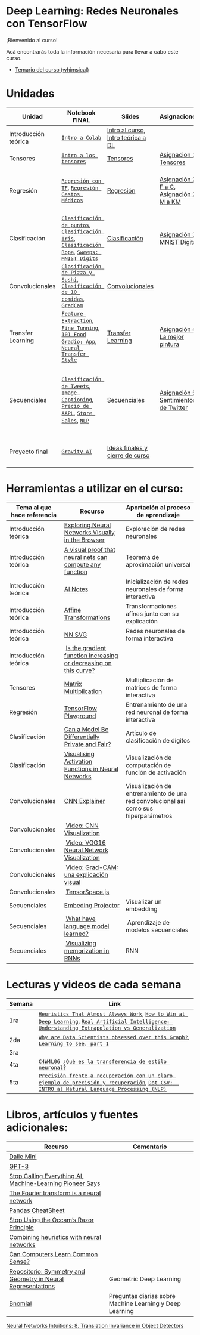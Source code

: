 # Deep Learning: Redes Neuronales con TensorFlow

¡Bienvenido al curso!

Acá encontrarás toda la información necesaria para llevar a cabo este curso.


* [Temario del curso (whimsical)](https://whimsical.com/temario-machine-learning-y-deep-learning-QRJaTfDhrxB2XEPsqxDDr4)



# Unidades 

|Unidad                     | Notebook FINAL | Slides |Asignaciones | Competencias | Datasets |
|---------------------------|----------------|--------|-------------|---------------|--------|
| Introducción teórica |[`Intro a Colab`](https://colab.research.google.com/drive/1CFFrZyvi9eZ219ZoeY9U1wf9vwo_5T3y?usp=sharing)  | [Intro al curso](https://github.com/milioe/Deep-Learning-TF/blob/main/Slides/Introduccio%CC%81n%20al%20curso.pdf), [Intro teórica a DL](https://github.com/milioe/Deep-Learning-TF/blob/main/Slides/Introduccio%CC%81n%20teo%CC%81rica.pdf)| | |  |
| Tensores | [`Intro a los tensores`](https://colab.research.google.com/drive/1QOtrCXRr5gJmEVCMl_WREhbe0Uigiij8?usp=sharing) | [Tensores](https://github.com/milioe/Deep-Learning-TF/blob/main/Slides/Tensores.pdf)  | [Asignacion 1: Tensores](https://colab.research.google.com/drive/1zgiRO7FGtfjQ8SERgb_q5tC50cAMQ8LR?usp=sharing)| |
| Regresión | [`Regresión con TF`](https://colab.research.google.com/drive/1148LGxqUoP7trocMQGpr6_5wwkaxRyLx?usp=sharing), [`Regresión Gastos Médicos`](https://colab.research.google.com/drive/1dwxEyl_-96ge6QQc2X9HFFE_zvHA08EZ?usp=sharing) | [Regresión](https://github.com/milioe/Deep-Learning-TF/blob/main/Slides/Regresion.pdf) |  [Asignación 2: F a C](https://colab.research.google.com/drive/1HNsU3q6IxX4Kk6DXUpumz_diAV8YEvLY?usp=sharing), [Asignación 2: M a KM](https://colab.research.google.com/drive/1q2zMjEfGiqkGE9InzKc-87akL9g8Nu26?usp=sharing) | [`Equipo 1: Precio de carros`](https://colab.research.google.com/drive/1ScRphJy3uESNkA-gfNV_hDGAgtxKLk9j?usp=sharing), [`Equipo 2: Calificaciones`](https://colab.research.google.com/drive/1zdUc2LP8h4HsAFJ4npKEpBaZQPlQLoKw?usp=sharing), [`Equipo 3: E-commerce`](https://colab.research.google.com/drive/1SoFjtbLVd6wdSNsJaBWMNdNqmoXvA1oo?usp=sharing)| |
| Clasificación | [`Clasificación de puntos`](https://colab.research.google.com/drive/1VAL6VQ_gBzeSldqKDLGRPCjHE0A1ikgk?usp=sharing), [`Clasificación Iris`](https://colab.research.google.com/drive/18wPNmskEiZ8n2o-Xvs0zqTUJ-wDt6xEB?usp=sharing), [`Clasificación Ropa`](https://colab.research.google.com/drive/1Z5yyn8OlIyhnmrYfqD7j0EwrNbUJEP-Q?usp=sharing), [`Sweeps: MNIST Digits`](https://colab.research.google.com/drive/1tLb9TfoMdVnfz5a-9RqU-N4XgLh2BTIv?usp=sharing) | [Clasificación](https://github.com/milioe/Deep-Learning-TF/blob/main/Slides/Clasificacion.pdf) | [Asignación 3: MNIST Digits](https://colab.research.google.com/drive/1DDS_Oc9Qn1XrSbftHM2nCjgSQZMjGy7q?usp=sharing) | [`Segmentación de Clientes`](https://colab.research.google.com/drive/11Y4KPiazWYoc2EOLnask-W2oR5ylL1u6?usp=sharing)| |
| Convolucionales | [`Clasificación de Pizza y Sushi`](https://colab.research.google.com/drive/1LoeSSrRr8Fl7UxWKcch4yRgC0oSReSHj?usp=sharing), [`Clasificación de 10 comidas`](https://colab.research.google.com/drive/1lzShYnxY1Qusyyv9poBYh9oza7zoTnLN?usp=sharing), [`GradCam`](https://colab.research.google.com/drive/1stjH-Zl9-oPcKgwuoc8u0BjY7aVWEmVX?usp=sharing) | [Convolucionales](https://github.com/milioe/Deep-Learning-TF/blob/main/Slides/Convolucionales.pdf) | | [Hot Dogs & Tacos](https://colab.research.google.com/drive/1A3fVVhvcbWvIzjnkks3UiolkJkGr-1is?usp=sharing)| [`Pizza & sushi`](https://mendelbeer.com.mx/pizza_sushi.zip), [`Hotdog & Tacos`](https://mendelbeer.com.mx/hotdog_tacos.zip), [`10 food`](https://mendelbeer.com.mx/10_food_classes.zip) |
| Transfer Learning | [`Feature Extraction`](https://colab.research.google.com/drive/1lw4VHdXUMwcdNDicEJsQyli_7aXzc24N?usp=sharing), [`Fine Tunning`](https://colab.research.google.com/drive/1ZujcsfMxdBOeue21-cxM1I9VXb7O-rKh?usp=sharing), [`101 Food`](https://colab.research.google.com/drive/1wyhDyxXGEEFm3aosF-0cedeUZqsGRqQS?usp=sharing) [`Gradio: App`](https://colab.research.google.com/drive/187RL6hgj_WlmoAjQ8CBkenuHUSdaPECx?usp=sharing), [`Neural Transfer Style`](https://colab.research.google.com/drive/1QHMYGFCXqZNIKV1ffc_agy9zB1-PrzMn?usp=sharing) | [Transfer Learning]() |[Asignación 4: La mejor pintura]() | |
| Secuenciales | [`Clasificación de Tweets`](https://colab.research.google.com/drive/1DVwP9eOJCiJsEGmKerXhpXb7y_PPRKFc?usp=sharing), [`Image Captioning`](), [`Precio de AAPL`](https://colab.research.google.com/drive/1Soj1hGEbhABy5wNJgI7SGTWlvbpG5_v8?usp=sharing), [`Store Sales`](), [`NLP`](https://colab.research.google.com/drive/1rwHKxwJuEZRNR0rSgX9wUxjbnyjN5KpS?usp=sharing) | [Secuenciales](https://github.com/milioe/Deep-Learning-TF/blob/main/Slides/Transfer%20Learning.pdf) | [Asignación 5: Sentimientos de Twitter]() |   [`Equipo 1: Financial Sentiment Analysis`](), [`Equipo 2: Amazon Reviews`](), [`Equipo 1: Precio de oro`](), [`Equipo 2: Pasajeros de aerolinea`]()| |
| Proyecto final | [`Gravity AI`]() | [Ideas finales y cierre de curso]() | |[`Roberto`](https://colab.research.google.com/drive/1Io6nIyXTw9SrTr57Jj6z81Liu3u9Hx_f?usp=sharing), [`Mareyla`](https://colab.research.google.com/drive/1ozjJa2PWaVqEuxBD_lI-CtpnAgoBJKl3?usp=sharing), [`Carlo`](https://colab.research.google.com/drive/1nWWe_JJ_m0F9uFNGk31cEIK395tDlwiU?usp=sharing), [`Pablo`](https://colab.research.google.com/drive/18h02o4uE5xo3yrYYahb5wVMEMwhMdpUp?usp=sharing), [`Fausto`](https://colab.research.google.com/drive/1spqeBAiCAtjjZeee_tnI9t5AIxEFNpp3?usp=sharing), [`Juan`](https://colab.research.google.com/drive/15xppxX8b8QEHBjndIYXs6d_9YMYUEYPu?usp=sharing)|



# Herramientas a utilizar en el curso:

Tema al que hace referencia | Recurso | Aportación al proceso de aprendizaje
--- | --- | --- |
Introducción teórica | [Exploring Neural Networks Visually in the Browser](https://cprimozic.net/blog/neural-network-experiments-and-visualizations/) | Exploración de redes neuronales
Introducción teórica | [A visual proof that neural nets can compute any function](http://neuralnetworksanddeeplearning.com/chap4.html) | Teorema de aproximación universal
Introducción teórica | [AI Notes](https://www.deeplearning.ai/ai-notes/) | Inicialización de redes neuronales de forma interactiva
Introducción teórica | [Affine Transformations](https://www.algorithm-archive.org/contents/affine_transformations/affine_transformations.html) | Transformaciones afínes junto con su explicación
Introducción teórica | [NN SVG](http://alexlenail.me/NN-SVG/index.html)| Redes neuronales de forma interactiva
Introducción teórica | [Is the gradient function increasing or decreasing on this curve?](https://undergroundmathematics.org/calculus-of-powers/r7433/solution)
Tensores | [Matrix Multiplication](http://matrixmultiplication.xyz/) | Multiplicación de matrices de forma interactiva
Regresión | [TensorFlow Playground](https://playground.tensorflow.org/#activation=tanh&batchSize=10&dataset=circle&regDataset=reg-plane&learningRate=0.03&regularizationRate=0&noise=0&networkShape=4,2&seed=0.59859&showTestData=false&discretize=false&percTrainData=50&x=true&y=true&xTimesY=false&xSquared=false&ySquared=false&cosX=false&sinX=false&cosY=false&sinY=false&collectStats=false&problem=classification&initZero=false&hideText=false) | Entrenamiento de una red neuronal de forma interactiva 
Clasificación | [Can a Model Be Differentially Private and Fair?](https://pair.withgoogle.com/explorables/private-and-fair/) | Artículo de clasificación de dígitos
Clasificación | [Visualising Activation Functions in Neural Networks](https://dashee87.github.io/deep%20learning/visualising-activation-functions-in-neural-networks/) | Visualización de computación de función de activación
Convolucionales | [CNN Explainer](https://poloclub.github.io/cnn-explainer/) | Visualización de entrenamiento de una red convolucional así como sus hiperparámetros
Convolucionales | [Video: CNN Visualization](https://youtu.be/f0t-OCG79-U) | 
Convolucionales | [Video: VGG16 Neural Network Visualization](https://youtu.be/RNnKtNrsrmg)
Convolucionales | [Video: Grad-CAM: una explicación visual](https://youtu.be/h9Y3FI_3lBw)
Convolucionales | [TensorSpace.js](https://tensorspace.org/index.html) | 
Secuenciales | [Embeding Projector](https://projector.tensorflow.org/) | Visualizar un embedding
Secuenciales | [What have language model learned?](https://pair.withgoogle.com/explorables/fill-in-the-blank/) | Aprendizaje de modelos secuenciales
Secuenciales | [Visualizing memorization in RNNs](https://distill.pub/2019/memorization-in-rnns/) | RNN


# Lecturas y videos de cada semana
| Semana | Link |
|--------|------|
| 1ra | [`Heuristics That Almost Always Work`](https://astralcodexten.substack.com/p/heuristics-that-almost-always-work?fbclid=IwAR2TfPVUSPfQ6NprLyOz_jBaUKT2El-p7xAv0bZswD_sbGnSS5ewT7Z3YoY&r=c1qut), [`How to Win at Deep Learning`](https://www.quantamagazine.org/how-to-win-at-deep-learning-20171009/), [`Real Artificial Intelligence: Understanding Extrapolation vs Generalization`](https://towardsdatascience.com/real-artificial-intelligence-understanding-extrapolation-vs-generalization-b8e8dcf5fd4b#:~:text=This%20may%20also%20be%20referred,from%20a%20lower%2Ddimensional%20training) |
| 2da | [`Why are Data Scientists obsessed over this Graph?`](https://youtu.be/5e1vO6AwoQw), [`Learning to see, part 1`](https://youtu.be/i8D90DkCLhI)|
| 3ra | | 
| 4ta | [`C4W4L06 ¿Qué es la transferencia de estilo neuronal?`](https://youtu.be/R39tWYYKNcI) | 
| 5ta | [`Precisión frente a recuperación con un claro ejemplo de precisión y recuperación`](https://youtu.be/qWfzIYCvBqo), [`Dot CSV:  INTRO al Natural Language Processing (NLP)`](https://youtu.be/Tg1MjMIVArc) |



# Libros, artículos y fuentes adicionales:

Recurso| Comentario
--- | --- |
[Dalle Mini](https://huggingface.co/spaces/dalle-mini/dalle-mini) | |
[GPT-3](https://openai.com/api/) | |
[Stop Calling Everything AI, Machine-Learning Pioneer Says ](https://spectrum.ieee.org/stop-calling-everything-ai-machinelearning-pioneer-says) | | 
[The Fourier transform is a neural network](https://sidsite.com/posts/fourier-nets/) | |
[Pandas CheatSheet](https://github.com/pandas-dev/pandas/blob/main/doc/cheatsheet/Pandas_Cheat_Sheet.pdf) | |
[Stop Using the Occam’s Razor Principle](https://towardsdatascience.com/stop-using-the-occams-razor-principle-7281d143f9e6)| |
[Combining heuristics with neural networks](https://portfolios.cs.earlham.edu/wp-content/uploads/2019/05/Combining_heuristics_with_neural_networks__488_3.pdf) | 
[Can Computers Learn Common Sense?](https://www.newyorker.com/tech/annals-of-technology/can-computers-learn-common-sense)| 
[Repositorio: Symmetry and Geometry in Neural Representations](https://github.com/neurreps/awesome-neural-geometry) | Geometric Deep Learning
[Bnomial](https://today.bnomial.com/) | Preguntas diarias sobre Machine Learning y Deep Learning
[Neural Networks Intuitions: 8. Translation Invariance in Object Detectors](https://towardsdatascience.com/neural-networks-intuitions-8-translation-invariance-in-object-detectors-21db6e27879c)
 



